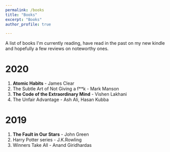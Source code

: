 ```yaml
---
permalink: /books
title: "Books"
excerpt: "Books"
author_profile: true

---
```

A list of books I'm currently reading, have read in the past on my new kindle and hopefully a few reviews on noteworthy ones.

# 2020

1. __Atomic Habits__ - James Clear
2. The Subtle Art of Not Giving a f**k - Mark Manson
3. __The Code of the Extraordinary Mind__ - Vishen Lakhani
4. The Unfair Advantage - Ash Ali, Hasan Kubba

# 2019

1. __The Fault in Our Stars__ - John Green
2. Harry Potter series - J.K.Rowling
3. Winners Take All - Anand Giridhardas
